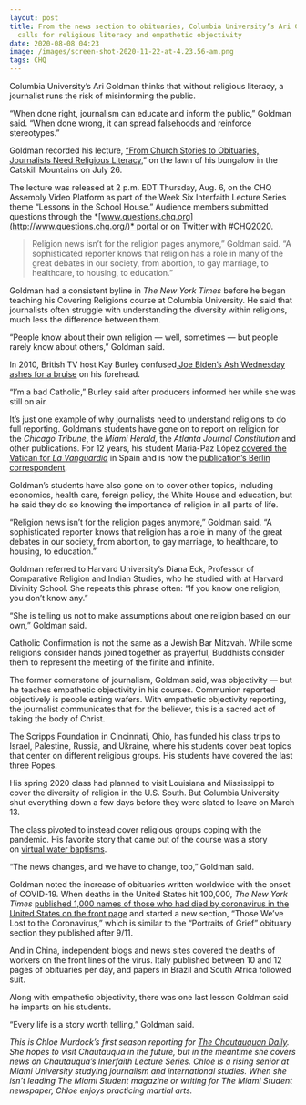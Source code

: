 ```yaml
---
layout: post
title: From the news section to obituaries, Columbia University’s Ari Goldman
  calls for religious literacy and empathetic objectivity
date: 2020-08-08 04:23
image: /images/screen-shot-2020-11-22-at-4.23.56-am.png
tags: CHQ
---
```

Columbia University’s Ari Goldman thinks that without religious literacy, a journalist runs the risk of misinforming the public.

“When done right, journalism can educate and inform the public,” Goldman said. “When done wrong, it can spread falsehoods and reinforce stereotypes.”

Goldman recorded his lecture, [“From Church Stories to Obituaries, Journalists Need Religious Literacy,](https://assembly.chq.org/rebuilding-public-education/videos/from-church-stories-to-obituaries-journalists-need-religious-literacy)” on the lawn of his bungalow in the Catskill Mountains on July 26. 

The lecture was released at 2 p.m. EDT Thursday, Aug. 6, on the CHQ Assembly Video Platform as part of the Week Six Interfaith Lecture Series theme “Lessons in the School House.” Audience members submitted questions through the *[www.questions.chq.org](http://www.questions.chq.org/)* portal or on Twitter with #CHQ2020.

> Religion news isn’t for the religion pages anymore,” Goldman said. “A sophisticated reporter knows that religion has a role in many of the great debates in our society, from abortion, to gay marriage, to healthcare, to housing, to education.”

Goldman had a consistent byline in *The New York Times* before he began teaching his Covering Religions course at Columbia University. He said that journalists often struggle with understanding the diversity within religions, much less the difference between them.

“People know about their own religion — well, sometimes — but people rarely know about others,” Goldman said.

In 2010, British TV host Kay Burley confused[ Joe Biden’s Ash Wednesday ashes for a bruise](https://www.npr.org/templates/story/story.php?storyId=123880381) on his forehead.

“I’m a bad Catholic,” Burley said after producers informed her while she was still on air.

It’s just one example of why journalists need to understand religions to do full reporting. Goldman’s students have gone on to report on religion for the *Chicago Tribune*, the *Miami Herald,* the *Atlanta Journal Constitution* and other publications. For 12 years, his student Maria-Paz López [covered the Vatican for *La Vanguardia*](https://www.jpost.com/international/association-connects-religion-journalists-worldwide) in Spain and is now the [publication’s Berlin correspondent](https://www.lavanguardia.com/autores/maria-paz-lopez.html).

Goldman’s students have also gone on to cover other topics, including economics, health care, foreign policy, the White House and education, but he said they do so knowing the importance of religion in all parts of life.

“Religion news isn’t for the religion pages anymore,” Goldman said. “A sophisticated reporter knows that religion has a role in many of the great debates in our society, from abortion, to gay marriage, to healthcare, to housing, to education.”

Goldman referred to Harvard University’s Diana Eck, Professor of Comparative Religion and Indian Studies, who he studied with at Harvard Divinity School. She repeats this phrase often: “If you know one religion, you don’t know any.”

“She is telling us not to make assumptions about one religion based on our own,” Goldman said. 

Catholic Confirmation is not the same as a Jewish Bar Mitzvah. While some religions consider hands joined together as prayerful, Buddhists consider them to represent the meeting of the finite and infinite.

The former cornerstone of journalism, Goldman said, was objectivity — but he teaches empathetic objectivity in his courses. Communion reported objectively is people eating wafers. With empathetic objectivity reporting, the journalist communicates that for the believer, this is a sacred act of taking the body of Christ.

The Scripps Foundation in Cincinnati, Ohio, has funded his class trips to Israel, Palestine, Russia, and Ukraine, where his students cover beat topics that center on different religious groups. His students have covered the last three Popes.

His spring 2020 class had planned to visit Louisiana and Mississippi to cover the diversity of religion in the U.S. South. But Columbia University shut everything down a few days before they were slated to leave on March 13.

The class pivoted to instead cover religious groups coping with the pandemic. His favorite story that came out of the course was a story on [virtual water baptisms](http://coveringreligion.org/2020/04/02/baptism-during-covid-19/).

“The news changes, and we have to change, too,” Goldman said.

Goldman noted the increase of obituaries written worldwide with the onset of COVID-19. When deaths in the United States hit 100,000, *The New York Times* [published 1,000 names of those who had died by coronavirus in the United States on the front page](https://www.nytimes.com/interactive/2020/05/24/us/us-coronavirus-deaths-100000.html?auth=login-email&login=email) and started a new section, “Those We’ve Lost to the Coronavirus,” which is similar to the “Portraits of Grief” obituary section they published after 9/11.

And in China, independent blogs and news sites covered the deaths of workers on the front lines of the virus. Italy published between 10 and 12 pages of obituaries per day, and papers in Brazil and South Africa followed suit.

Along with empathetic objectivity, there was one last lesson Goldman said he imparts on his students.

“Every life is a story worth telling,” Goldman said.

*This is Chloe Murdock’s first season reporting for [The Chautauquan Daily](https://chqdaily.com/author/cmurdock/). She hopes to visit Chautauqua in the future, but in the meantime she covers news on Chautauqua’s Interfaith Lecture Series. Chloe is a rising senior at Miami University studying journalism and international studies. When she isn’t leading The Miami Student magazine or writing for The Miami Student newspaper, Chloe enjoys practicing martial arts.*